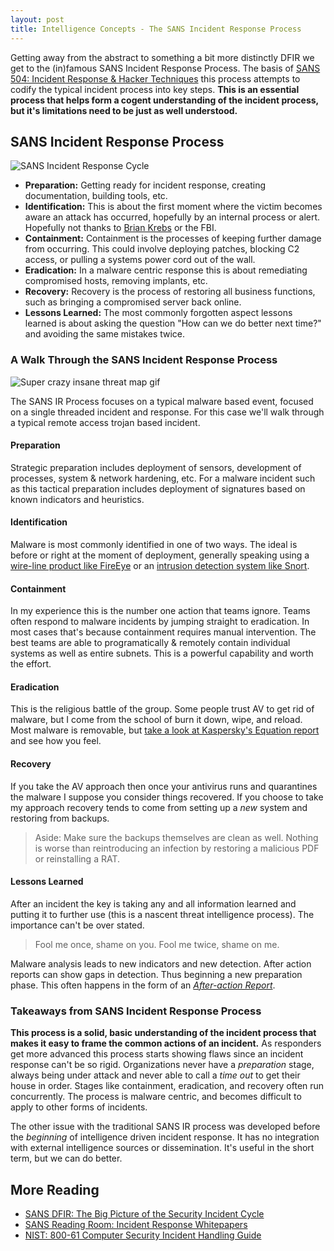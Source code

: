 ```yaml
---
layout: post
title: Intelligence Concepts - The SANS Incident Response Process
---
```


Getting away from the abstract to something a bit more distinctly DFIR we get to the (in)famous SANS Incident Response Process. The basis of [SANS 504: Incident Response & Hacker Techniques](http://www.sans.org/course/hacker-techniques-exploits-incident-handling) this process attempts to codify the typical incident process into key steps. __This is an essential process that helps form a cogent understanding of the incident process, but it's limitations need to be just as well understood.__

## SANS Incident Response Process

![SANS Incident Response Cycle](http://static.markn.ca/img/blog/incident-response-process.png)

- __Preparation:__ Getting ready for incident response, creating documentation, building tools, etc.
- __Identification:__ This is about the first moment where the victim becomes aware an attack has occurred, hopefully by an internal process or alert. Hopefully not thanks to [Brian Krebs](http://krebsonsecurity.com) or the FBI.  
- __Containment:__ Containment is the processes of keeping further damage from occurring. This could involve deploying patches, blocking C2 access, or pulling a systems power cord out of the wall.
- __Eradication:__ In a malware centric response this is about remediating compromised hosts, removing implants, etc.
- __Recovery:__ Recovery is the process of restoring all business functions, such as bringing a compromised server back online.
- __Lessons Learned:__ The most commonly forgotten aspect lessons learned is about asking the question "How can we do better next time?" and avoiding the same mistakes twice.

### A Walk Through the SANS Incident Response Process

![Super crazy insane threat map gif](http://static6.businessinsider.com/image/534d67c369bedd8736106b02/india.gif)

The SANS IR Process focuses on a typical malware based event, focused on a single threaded incident and response. For this case we'll walk through a typical remote access trojan based incident.

#### <i class="fa fa-angle-double-right"></i> Preparation
Strategic preparation includes deployment of sensors, development of processes, system & network hardening, etc. For a malware incident such as this tactical preparation includes deployment of signatures based on known indicators and heuristics.

#### <i class="fa fa-angle-double-right"></i> Identification
Malware is most commonly identified in one of two ways. The ideal is before or right at the moment of deployment, generally speaking using a [wire-line product like FireEye](https://www.fireeye.com/products/nx-network-security-products.html) or an [intrusion detection system like Snort](https://www.snort.org/).

#### <i class="fa fa-angle-double-right"></i> Containment
In my experience this is the number one action that teams ignore. Teams often respond to malware incidents by jumping straight to eradication. In most cases that's because containment requires manual intervention. The best teams are able to programatically & remotely contain individual systems as well as entire subnets. This is a powerful capability and worth the effort.

#### <i class="fa fa-angle-double-right"></i> Eradication
This is the religious battle of the group. Some people trust AV to get rid of malware, but I come from the school of burn it down, wipe, and reload. Most malware is removable, but [take a look at Kaspersky's Equation report](http://blog.kaspersky.com/equation-hdd-malware/) and see how you feel.

#### <i class="fa fa-angle-double-right"></i> Recovery
If you take the AV approach then once your antivirus runs and quarantines the malware I suppose you consider things recovered. If you choose to take my approach recovery tends to come from setting up a _new_ system and restoring from backups.

> Aside: Make sure the backups themselves are clean as well. Nothing is worse than reintroducing an infection by restoring a malicious PDF or reinstalling a RAT.

#### <i class="fa fa-angle-double-right"></i> Lessons Learned
After an incident the key is taking any and all information learned and putting it to further use (this is a nascent threat intelligence process). The importance can't be over stated.

> <i class="fa fa-quote-left fa-3x pull-left"></i>Fool me once, shame on you. Fool me twice, shame on me.

Malware analysis leads to new indicators and new detection. After action reports can show gaps in detection. Thus beginning a new preparation phase. This often happens in the form of an [_After-action Report_](http://en.wikipedia.org/wiki/After-action_review).

### Takeaways from SANS Incident Response Process

__This process is a solid, basic understanding of the incident process that makes it easy to frame the common actions of an incident.__ As responders get more advanced this process starts showing flaws since an incident response can't be so rigid. Organizations never have a _preparation_ stage, always being under attack and never able to call a _time out_ to get their house in order. Stages like containment, eradication, and recovery often run concurrently. The process is malware centric, and becomes difficult to apply to other forms of incidents.

The other issue with the traditional SANS IR process was developed before the _beginning_ of intelligence driven incident response. It has no integration with external intelligence sources or dissemination. It's useful in the short term, but we can do better.

## More Reading
- [SANS DFIR: The Big Picture of the Security Incident Cycle](http://digital-forensics.sans.org/blog/2010/09/27/digital-forensics-security-incident-cycle/)
- [SANS Reading Room: Incident Response Whitepapers](http://www.sans.org/reading-room/whitepapers/incident)
- [NIST: 800-61 Computer Security Incident Handling Guide](http://nvlpubs.nist.gov/nistpubs/SpecialPublications/NIST.SP.800-61r2.pdf)
